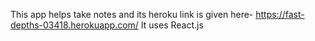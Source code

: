This app helps take notes and its heroku link is given here-
https://fast-depths-03418.herokuapp.com/
It uses React.js
